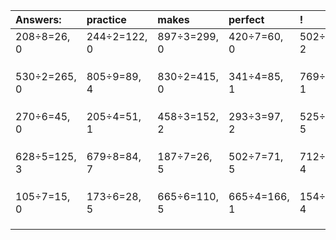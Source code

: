 | Answers: | practice | makes | perfect | ! |
| :--- | :--- | :--- | :--- | :--- |
| 208÷8=26, 0 | 244÷2=122, 0 | 897÷3=299, 0 | 420÷7=60, 0 | 502÷4=125, 2 | 
|   |   |   |   |   | 
|   |   |   |   |   | 
|   |   |   |   |   | 
| 530÷2=265, 0 | 805÷9=89, 4 | 830÷2=415, 0 | 341÷4=85, 1 | 769÷3=256, 1 | 
|   |   |   |   |   | 
|   |   |   |   |   | 
|   |   |   |   |   | 
| 270÷6=45, 0 | 205÷4=51, 1 | 458÷3=152, 2 | 293÷3=97, 2 | 525÷8=65, 5 | 
|   |   |   |   |   | 
|   |   |   |   |   | 
|   |   |   |   |   | 
| 628÷5=125, 3 | 679÷8=84, 7 | 187÷7=26, 5 | 502÷7=71, 5 | 712÷6=118, 4 | 
|   |   |   |   |   | 
|   |   |   |   |   | 
|   |   |   |   |   | 
| 105÷7=15, 0 | 173÷6=28, 5 | 665÷6=110, 5 | 665÷4=166, 1 | 154÷6=25, 4 | 
|   |   |   |   |   | 
|   |   |   |   |   | 
|   |   |   |   |   | 
